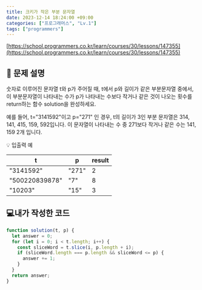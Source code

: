 ```yaml
---
title: 크키가 작은 부분 문자열
date: 2023-12-14 18:24:00 +09:00
categories: ["프로그래머스", "Lv.1"]
tags: ["programmers"]
---
```


[https://school.programmers.co.kr/learn/courses/30/lessons/147355](https://school.programmers.co.kr/learn/courses/30/lessons/147355)

## 📔 문제 설명

숫자로 이루어진 문자열 t와 p가 주어질 때, t에서 p와 길이가 같은 부분문자열 중에서, 이 부분문자열이 나타내는 수가 p가 나타내는 수보다 작거나 같은 것이 나오는 횟수를 return하는 함수 solution을 완성하세요.

예를 들어, t="3141592"이고 p="271" 인 경우, t의 길이가 3인 부분 문자열은 314, 141, 415, 159, 592입니다. 이 문자열이 나타내는 수 중 271보다 작거나 같은 수는 141, 159 2개 입니다.

💡 입출력 예

| t              | p     | result |
| -------------- | ----- | ------ |
| "3141592"      | "271" | 2      |
| "500220839878" | "7"   | 8      |
| "10203"        | "15"  | 3      |

## 💻내가 작성한 코드

```js
function solution(t, p) {
  let answer = 0;
  for (let i = 0; i < t.length; i++) {
    const sliceWord = t.slice(i, p.length + i);
    if (sliceWord.length === p.length && sliceWord <= p) {
      answer += 1;
    }
  }
  return answer;
}
```
